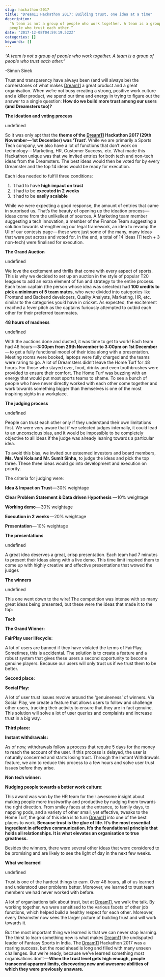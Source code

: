 ```yaml
---
slug: hackathon-2017
title: "Dream11 Hackathon 2017: Building trust, one idea at a time"
description:
  “A team is not a group of people who work together. A team is a group of
  people who trust each other.”
date: "2017-12-08T04:59:19.522Z"
categories: []
keywords: []
---
```


_“A team is not a group of people who work together. A team is a group of people who trust each other.”_

\-Simon Sinek

Trust and transparency have always been (and will always be) the cornerstones of what makes [Dream11](https://www.dream11.com/) a great product and a great organisation. When we’re not busy creating a strong, positive work culture and a killer product, we spend our time and energy in trying to figure out the answer to a single question: **How do we build more trust among our users (and Dreamsters too)?**

**The ideation and voting process**

<!-- ![](../static/img1__MSpjhvPI13qM1SsFQqwKug.jpeg) -->

<!--truncate-->

undefined

So it was only apt that the **theme of the** [**Dream11**](https://www.dream11.com/) **Hackathon 2017 (29th November — 1st December) was ‘Trust**’. While we are primarily a Sports Tech company, we also have a lot of functions that don’t work on technology — Marketing, HR, Customer Success, etc. What made this Hackathon unique was that we invited entries for both tech and non-tech ideas from the Dreamsters. The best ideas would then be voted for by every Dreamster and the top 14 ideas would be ready for execution.

Each idea needed to fulfill three conditions:

1.  It had to have **high impact on trust**
2.  It had to be **executed in 2 weeks**
3.  It had to be **easily scalable**

While we were expecting a good response, the amount of entries that came in surprised us. That’s the beauty of opening up the ideation process — ideas come from the unlikeliest of sources. A Marketing team member suggesting a tech innovation, a member of the Finance Team suggesting a solution towards strengthening our legal framework, an idea to revamp the UI of our contests page — these were just some of the many, many ideas that were put across and voted for. In the end, a total of 14 ideas (11 tech + 3 non-tech) were finalised for execution.

**The Grand Auction**

<!-- ![](../static/img1__LYmv8__ed1igotO81eNpUvQ.png) -->

undefined

We love the excitement and thrills that come with every aspect of sports. This is why we decided to set up an auction in the style of popular T20 leagues to add an extra element of fun and strategy to the entire process. Each team captain (the person whose idea was selected) had **100 credits to pick a minimum of 5 team mates**, who were divided into categories like Frontend and Backend developers, Quality Analysts, Marketing, HR, etc. similar to the categories you’d have in cricket. As expected, the excitement reached a fever pitch as the captains furiously attempted to outbid each other for their preferred teammates.

**48 hours of madness**

<!-- ![](../static/img1__idugXzOIi7VgY__4COLK5Og.png) -->

undefined

With the auctions done and dusted, it was time to get to work! Each team had 48 hours — **3:00pm from 29th November to 3:00pm on 1st December** — to get a fully functional model of their idea along with a presentation. Meeting rooms were booked, laptops were fully charged and the teams were raring to go. A lot of Dreamsters didn’t leave the Home Turf for 48 hours. For those who stayed over, food, drinks and even toothbrushes were provided to ensure their comfort. The Home Turf was buzzing with an energy that would put most sports teams to shame. To see a bunch of people who have never directly worked with each other come together and work towards something bigger than themselves is one of the most inspiring sights in a workplace.

**The judging process**

<!-- ![](../static/img1__eR__C6AXLG__yFUlaIO243cw.png) -->

undefined

People can trust each other only if they understand their own limitations first. We were very aware that if we selected judges internally, it could lead to an unconscious bias, and it would be impossible to be completely objective to all ideas if the judge was already leaning towards a particular idea.

To avoid this bias, we invited our esteemed investors and board members, **Ms. Vani Kola and Mr. Sumit Sinha,** to judge the ideas and pick the top three. These three ideas would go into development and execution on priority.

The criteria for judging were:

**Idea & Impact on Trust** — 30% weightage

**Clear Problem Statement & Data driven Hypothesis** — 10% weightage

**Working demo** — 30% weightage

**Execution in 2 weeks** — 20% weightage

**Presentation** — 10% weightage

**The presentations**

<!-- ![](../static/img1__la7WOvyyjFvj3j36MOwH3w.png) -->

undefined

A great idea deserves a great, crisp presentation. Each team had 7 minutes to present their ideas along with a live demo. This time limit inspired them to come up with highly creative and effective presentations that wowed the judges

**The winners**

<!-- ![](../static/img1__avugaiAjY5uEr1GszED7ig.png) -->

undefined

This one went down to the wire! The competition was intense with so many great ideas being presented, but these were the ideas that made it to the top:

**Tech**

**The Grand Winner:**

**FairPlay user lifecycle:**

A lot of users are banned if they have violated the terms of FairPlay. Sometimes, this is accidental. The solution is to create a feature and a robust system that gives these users a second opportunity to become genuine players. Because our users will only trust us if we trust them to be better.

**Second place:**

**Social Play:**

A lot of user trust issues revolve around the ‘genuineness’ of winners. Via Social Play, we create a feature that allows users to follow and challenge other users, tracking their activity to ensure that they are in fact genuine. This solution will solve a lot of user queries and complaints and increase trust in a big way.

**Third place:**

**Instant withdrawals:**

As of now, withdrawals follow a process that require 5 days for the money to reach the account of the user. If this process is delayed, the user is naturally concerned and starts losing trust. Through the Instant Withdrawals feature, we aim to reduce this process to a few hours and solve user trust issues before they arise.

**Non tech winner:**

**Nudging people towards a better work culture:**

This award was won by the HR team for their awesome insight about making people more trustworthy and productive by nudging them towards the right direction. From smiley faces at the entrance, to family days, to napping pods, and a variety of other small, yet effective, tweaks to the Home Turf, the goal of this idea is to turn [Dream11](https://www.dream11.com/) into one of the best places to work. **Because trust is the glue of life. It’s the most essential ingredient in effective communication. It’s the foundational principle that holds all relationships. It is what elevates an organisation to true greatness.**

Besides the winners, there were several other ideas that were considered to be promising and are likely to see the light of day in the next few weeks.

**What we learned**

<!-- ![](../static/img1__W0hSVQoTXiaI7NXQvFyLEw.jpeg) -->

undefined

Trust is one of the hardest things to earn. Over 48 hours, all of us learned and understood user problems better. Moreover, we learned to trust team members we had never worked with before.

A lot of organisations talk about trust, but at [Dream11](https://www.dream11.com/), we walk the talk. By working together, we were sensitised to the various facets of other job functions, which helped build a healthy respect for each other. Moreover, every Dreamster now sees the larger picture of building trust and will work towards it.

But the most important thing we learned is that we can never stop learning. The thirst to learn something new is what makes [Dream11](https://www.dream11.com/) the undisputed leader of Fantasy Sports in India. The [Dream11](https://www.dream11.com/) Hackathon 2017 was a roaring success, but the road ahead is long and filled with many unseen challenges. But we’re ready, because we’ve learned something most organisations don’t — **When the trust level gets high enough, people transcend apparent limits, discovering new and awesome abilities of which they were previously unaware.**
